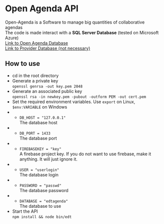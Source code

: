 # Open Agenda API
Open-Agenda is a Software to manage big quantities of collaborative agendas  
The code is made interact with a **SQL Server Database** (tested on Microsoft Azure)  
[Link to Open Agenda Database](https://github.com/antoinesauray/Open-Agenda-Database)  
[Link to Provider Database (not necessary)](https://github.com/antoinesauray/Open-Agenda-ProviderDB)  
## How to use
* cd in the root directory
* Generate a private key  
``` openssl genrsa -out key.pem 2048 ```
* Generate an associated public key  
``` openssl rsa -in newkey.pem -pubout -outform PEM -out cert.pem ```
* Set the required environment variables. Use ```export``` on Linux, ```$env:VARIABLE``` on Windows
* * ``` DB_HOST = "127.0.0.1" ```  
The database host
* * ``` DB_PORT = 1433 ```  
The database port
* * ``` FIREBASEKEY = "key" ```  
A firebase project key. If you do not want to use firebase, make it anything. It will just ignore it.
* * ``` USER = "userlogin" ```  
The database login
* * ``` PASSWORD = "passwd" ```  
The database password
* * ``` DATABASE = "edtagenda" ```  
The database to use
* Start the API  
```npm install && node bin/edt ```
